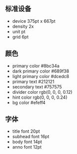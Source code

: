 ## 标准设备

+ device 375pt x 667pt
+ density 2x
+ unit pt
+ grid 6pt

## 颜色

+ primary color #8bc34a
+ dark primary color #689f38
+ light primary color #dcedc8
+ primary text #212121
+ secondary text #757575
+ divider color rgb(0, 0, 0, 0.12)
+ hint color rgb(0, 0, 0, 0.24)
+ bg color #efeff4
 
## 字体

+ title font 20pt
+ subhead font 16pt
+ body font 14pt
+ anno font 12pt
